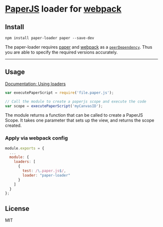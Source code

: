# [PaperJS](http://paperjs.org) loader for [webpack](http://webpack.github.io/)

## Install

`npm install paper-loader paper --save-dev`

The paper-loader requires [paper](http://paperjs.org) and [webpack](https://github.com/webpack/webpack)
as a [`peerDependency`](https://docs.npmjs.com/files/package.json#peerdependencies). Thus you are able to specify the required versions accurately.

---

## Usage

[Documentation: Using loaders](http://webpack.github.io/docs/using-loaders.html)

``` javascript
var executePaperScript = require('file.paper.js');

// Call the module to create a paperjs scope and execute the code
var scope = executePaperScript('myCanvasID');
```

The module returns a function that can be called to create a PaperJS Scope.
It takes one parameter that sets up the view, and returns the scope created.

<!-- See [PaperScope] and [PaperScope.setup]; -->

### Apply via webpack config


``` javascript
module.exports = {
  ...
  module: {
    loaders: [
      {
        test: /\.paper.js$/,
        loader: "paper-loader"
      }
    ]
  }
};
```

## License

MIT
